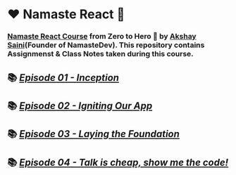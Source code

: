 # ❤️ Namaste React 🙏

### [Namaste React Course](https://courses.namastedev.com/learn/Namaste-React) from Zero to Hero 🚀 by [Akshay Saini](https://www.linkedin.com/in/akshaymarch7/)(Founder of NamasteDev). This repository contains Assignmenst & Class Notes taken during this course.

## 📚 [_Episode 01 - Inception_](./Episode%2001%20-%20Inception/)

## 📚 [_Episode 02 - Igniting Our App_](./Episode%2002%20-%20Igniting%20Our%20App/)

## 📚 [_Episode 03 - Laying the Foundation_](./Episode%2003%20-%20Laying%20the%20Foundation/)

## 📚 [_Episode 04 - Talk is cheap, show me the code!_](./Episode%2004%20-%20Talk%20is%20cheap%2C%20show%20me%20the%20code!/)
